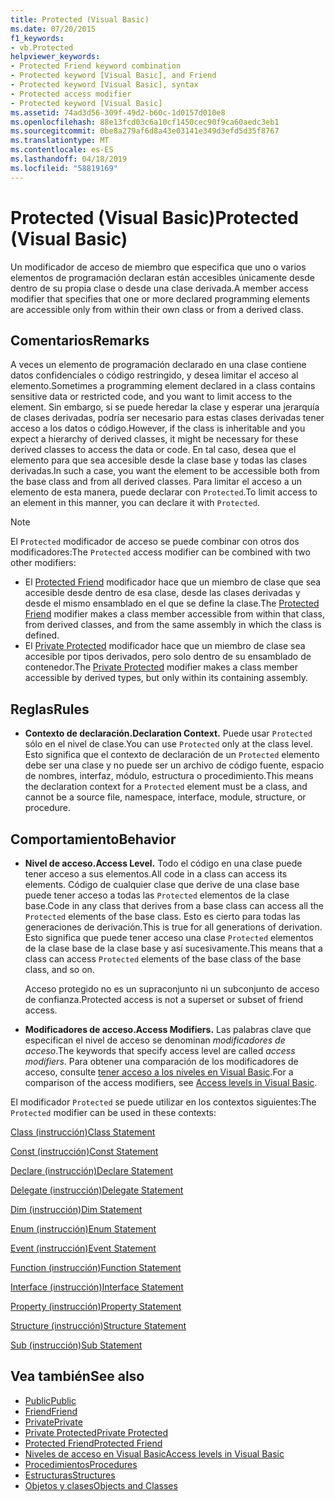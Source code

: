 ```yaml
---
title: Protected (Visual Basic)
ms.date: 07/20/2015
f1_keywords:
- vb.Protected
helpviewer_keywords:
- Protected Friend keyword combination
- Protected keyword [Visual Basic], and Friend
- Protected keyword [Visual Basic], syntax
- Protected access modifier
- Protected keyword [Visual Basic]
ms.assetid: 74ad3d56-309f-49d2-b60c-1d0157d010e8
ms.openlocfilehash: 88e13fcd03c6a10cf1450cec90f9ca60aedc3eb1
ms.sourcegitcommit: 0be8a279af6d8a43e03141e349d3efd5d35f8767
ms.translationtype: MT
ms.contentlocale: es-ES
ms.lasthandoff: 04/18/2019
ms.locfileid: "58819169"
---
```

# <a name="protected-visual-basic"></a><span data-ttu-id="3e2b4-102">Protected (Visual Basic)</span><span class="sxs-lookup"><span data-stu-id="3e2b4-102">Protected (Visual Basic)</span></span>
<span data-ttu-id="3e2b4-103">Un modificador de acceso de miembro que especifica que uno o varios elementos de programación declaran están accesibles únicamente desde dentro de su propia clase o desde una clase derivada.</span><span class="sxs-lookup"><span data-stu-id="3e2b4-103">A member access modifier that specifies that one or more declared programming elements are accessible only from within their own class or from a derived class.</span></span>  
  
## <a name="remarks"></a><span data-ttu-id="3e2b4-104">Comentarios</span><span class="sxs-lookup"><span data-stu-id="3e2b4-104">Remarks</span></span>  
 <span data-ttu-id="3e2b4-105">A veces un elemento de programación declarado en una clase contiene datos confidenciales o código restringido, y desea limitar el acceso al elemento.</span><span class="sxs-lookup"><span data-stu-id="3e2b4-105">Sometimes a programming element declared in a class contains sensitive data or restricted code, and you want to limit access to the element.</span></span> <span data-ttu-id="3e2b4-106">Sin embargo, si se puede heredar la clase y esperar una jerarquía de clases derivadas, podría ser necesario para estas clases derivadas tener acceso a los datos o código.</span><span class="sxs-lookup"><span data-stu-id="3e2b4-106">However, if the class is inheritable and you expect a hierarchy of derived classes, it might be necessary for these derived classes to access the data or code.</span></span> <span data-ttu-id="3e2b4-107">En tal caso, desea que el elemento para que sea accesible desde la clase base y todas las clases derivadas.</span><span class="sxs-lookup"><span data-stu-id="3e2b4-107">In such a case, you want the element to be accessible both from the base class and from all derived classes.</span></span> <span data-ttu-id="3e2b4-108">Para limitar el acceso a un elemento de esta manera, puede declarar con `Protected`.</span><span class="sxs-lookup"><span data-stu-id="3e2b4-108">To limit access to an element in this manner, you can declare it with `Protected`.</span></span>  

> [!NOTE]
> <span data-ttu-id="3e2b4-109">El `Protected` modificador de acceso se puede combinar con otros dos modificadores:</span><span class="sxs-lookup"><span data-stu-id="3e2b4-109">The `Protected` access modifier can be combined with two other modifiers:</span></span>
> - <span data-ttu-id="3e2b4-110">El [Protected Friend](protected-friend.md) modificador hace que un miembro de clase que sea accesible desde dentro de esa clase, desde las clases derivadas y desde el mismo ensamblado en el que se define la clase.</span><span class="sxs-lookup"><span data-stu-id="3e2b4-110">The [Protected Friend](protected-friend.md) modifier makes a class member accessible from within that class, from derived classes, and from the same assembly in which the class is defined.</span></span> 
> - <span data-ttu-id="3e2b4-111">El [Private Protected](private-protected.md) modificador hace que un miembro de clase sea accesible por tipos derivados, pero solo dentro de su ensamblado de contenedor.</span><span class="sxs-lookup"><span data-stu-id="3e2b4-111">The [Private Protected](private-protected.md) modifier makes a class member accessible by derived types, but only within its containing assembly.</span></span>
  
## <a name="rules"></a><span data-ttu-id="3e2b4-112">Reglas</span><span class="sxs-lookup"><span data-stu-id="3e2b4-112">Rules</span></span>  
  
-   <span data-ttu-id="3e2b4-113">**Contexto de declaración.**</span><span class="sxs-lookup"><span data-stu-id="3e2b4-113">**Declaration Context.**</span></span> <span data-ttu-id="3e2b4-114">Puede usar `Protected` sólo en el nivel de clase.</span><span class="sxs-lookup"><span data-stu-id="3e2b4-114">You can use `Protected` only at the class level.</span></span> <span data-ttu-id="3e2b4-115">Esto significa que el contexto de declaración de un `Protected` elemento debe ser una clase y no puede ser un archivo de código fuente, espacio de nombres, interfaz, módulo, estructura o procedimiento.</span><span class="sxs-lookup"><span data-stu-id="3e2b4-115">This means the declaration context for a `Protected` element must be a class, and cannot be a source file, namespace, interface, module, structure, or procedure.</span></span>  

## <a name="behavior"></a><span data-ttu-id="3e2b4-116">Comportamiento</span><span class="sxs-lookup"><span data-stu-id="3e2b4-116">Behavior</span></span>  
  
-   <span data-ttu-id="3e2b4-117">**Nivel de acceso.**</span><span class="sxs-lookup"><span data-stu-id="3e2b4-117">**Access Level.**</span></span> <span data-ttu-id="3e2b4-118">Todo el código en una clase puede tener acceso a sus elementos.</span><span class="sxs-lookup"><span data-stu-id="3e2b4-118">All code in a class can access its elements.</span></span> <span data-ttu-id="3e2b4-119">Código de cualquier clase que derive de una clase base puede tener acceso a todas las `Protected` elementos de la clase base.</span><span class="sxs-lookup"><span data-stu-id="3e2b4-119">Code in any class that derives from a base class can access all the `Protected` elements of the base class.</span></span> <span data-ttu-id="3e2b4-120">Esto es cierto para todas las generaciones de derivación.</span><span class="sxs-lookup"><span data-stu-id="3e2b4-120">This is true for all generations of derivation.</span></span> <span data-ttu-id="3e2b4-121">Esto significa que puede tener acceso una clase `Protected` elementos de la clase base de la clase base y así sucesivamente.</span><span class="sxs-lookup"><span data-stu-id="3e2b4-121">This means that a class can access `Protected` elements of the base class of the base class, and so on.</span></span>  
  
     <span data-ttu-id="3e2b4-122">Acceso protegido no es un supraconjunto ni un subconjunto de acceso de confianza.</span><span class="sxs-lookup"><span data-stu-id="3e2b4-122">Protected access is not a superset or subset of friend access.</span></span>  
  
-   <span data-ttu-id="3e2b4-123">**Modificadores de acceso.**</span><span class="sxs-lookup"><span data-stu-id="3e2b4-123">**Access Modifiers.**</span></span> <span data-ttu-id="3e2b4-124">Las palabras clave que especifican el nivel de acceso se denominan *modificadores de acceso*.</span><span class="sxs-lookup"><span data-stu-id="3e2b4-124">The keywords that specify access level are called *access modifiers*.</span></span> <span data-ttu-id="3e2b4-125">Para obtener una comparación de los modificadores de acceso, consulte [tener acceso a los niveles en Visual Basic](../../../visual-basic/programming-guide/language-features/declared-elements/access-levels.md).</span><span class="sxs-lookup"><span data-stu-id="3e2b4-125">For a comparison of the access modifiers, see [Access levels in Visual Basic](../../../visual-basic/programming-guide/language-features/declared-elements/access-levels.md).</span></span>  
  
 <span data-ttu-id="3e2b4-126">El modificador `Protected` se puede utilizar en los contextos siguientes:</span><span class="sxs-lookup"><span data-stu-id="3e2b4-126">The `Protected` modifier can be used in these contexts:</span></span>  
  
 [<span data-ttu-id="3e2b4-127">Class (instrucción)</span><span class="sxs-lookup"><span data-stu-id="3e2b4-127">Class Statement</span></span>](../../../visual-basic/language-reference/statements/class-statement.md)  
  
 [<span data-ttu-id="3e2b4-128">Const (instrucción)</span><span class="sxs-lookup"><span data-stu-id="3e2b4-128">Const Statement</span></span>](../../../visual-basic/language-reference/statements/const-statement.md)  
  
 [<span data-ttu-id="3e2b4-129">Declare (instrucción)</span><span class="sxs-lookup"><span data-stu-id="3e2b4-129">Declare Statement</span></span>](../../../visual-basic/language-reference/statements/declare-statement.md)  
  
 [<span data-ttu-id="3e2b4-130">Delegate (instrucción)</span><span class="sxs-lookup"><span data-stu-id="3e2b4-130">Delegate Statement</span></span>](../../../visual-basic/language-reference/statements/delegate-statement.md)  
  
 [<span data-ttu-id="3e2b4-131">Dim (instrucción)</span><span class="sxs-lookup"><span data-stu-id="3e2b4-131">Dim Statement</span></span>](../../../visual-basic/language-reference/statements/dim-statement.md)  
  
 [<span data-ttu-id="3e2b4-132">Enum (instrucción)</span><span class="sxs-lookup"><span data-stu-id="3e2b4-132">Enum Statement</span></span>](../../../visual-basic/language-reference/statements/enum-statement.md)  
  
 [<span data-ttu-id="3e2b4-133">Event (instrucción)</span><span class="sxs-lookup"><span data-stu-id="3e2b4-133">Event Statement</span></span>](../../../visual-basic/language-reference/statements/event-statement.md)  
  
 [<span data-ttu-id="3e2b4-134">Function (instrucción)</span><span class="sxs-lookup"><span data-stu-id="3e2b4-134">Function Statement</span></span>](../../../visual-basic/language-reference/statements/function-statement.md)  
  
 [<span data-ttu-id="3e2b4-135">Interface (instrucción)</span><span class="sxs-lookup"><span data-stu-id="3e2b4-135">Interface Statement</span></span>](../../../visual-basic/language-reference/statements/interface-statement.md)  
  
 [<span data-ttu-id="3e2b4-136">Property (instrucción)</span><span class="sxs-lookup"><span data-stu-id="3e2b4-136">Property Statement</span></span>](../../../visual-basic/language-reference/statements/property-statement.md)  
  
 [<span data-ttu-id="3e2b4-137">Structure (instrucción)</span><span class="sxs-lookup"><span data-stu-id="3e2b4-137">Structure Statement</span></span>](../../../visual-basic/language-reference/statements/structure-statement.md)  
  
 [<span data-ttu-id="3e2b4-138">Sub (instrucción)</span><span class="sxs-lookup"><span data-stu-id="3e2b4-138">Sub Statement</span></span>](../../../visual-basic/language-reference/statements/sub-statement.md)  
  
## <a name="see-also"></a><span data-ttu-id="3e2b4-139">Vea también</span><span class="sxs-lookup"><span data-stu-id="3e2b4-139">See also</span></span>

- [<span data-ttu-id="3e2b4-140">Public</span><span class="sxs-lookup"><span data-stu-id="3e2b4-140">Public</span></span>](../../../visual-basic/language-reference/modifiers/public.md)
- [<span data-ttu-id="3e2b4-141">Friend</span><span class="sxs-lookup"><span data-stu-id="3e2b4-141">Friend</span></span>](../../../visual-basic/language-reference/modifiers/friend.md)
- [<span data-ttu-id="3e2b4-142">Private</span><span class="sxs-lookup"><span data-stu-id="3e2b4-142">Private</span></span>](../../../visual-basic/language-reference/modifiers/private.md)
- [<span data-ttu-id="3e2b4-143">Private Protected</span><span class="sxs-lookup"><span data-stu-id="3e2b4-143">Private Protected</span></span>](private-protected.md)
- [<span data-ttu-id="3e2b4-144">Protected Friend</span><span class="sxs-lookup"><span data-stu-id="3e2b4-144">Protected Friend</span></span>](protected-friend.md)
- [<span data-ttu-id="3e2b4-145">Niveles de acceso en Visual Basic</span><span class="sxs-lookup"><span data-stu-id="3e2b4-145">Access levels in Visual Basic</span></span>](../../../visual-basic/programming-guide/language-features/declared-elements/access-levels.md)
- [<span data-ttu-id="3e2b4-146">Procedimientos</span><span class="sxs-lookup"><span data-stu-id="3e2b4-146">Procedures</span></span>](../../../visual-basic/programming-guide/language-features/procedures/index.md)
- [<span data-ttu-id="3e2b4-147">Estructuras</span><span class="sxs-lookup"><span data-stu-id="3e2b4-147">Structures</span></span>](../../../visual-basic/programming-guide/language-features/data-types/structures.md)
- [<span data-ttu-id="3e2b4-148">Objetos y clases</span><span class="sxs-lookup"><span data-stu-id="3e2b4-148">Objects and Classes</span></span>](../../../visual-basic/programming-guide/language-features/objects-and-classes/index.md)
